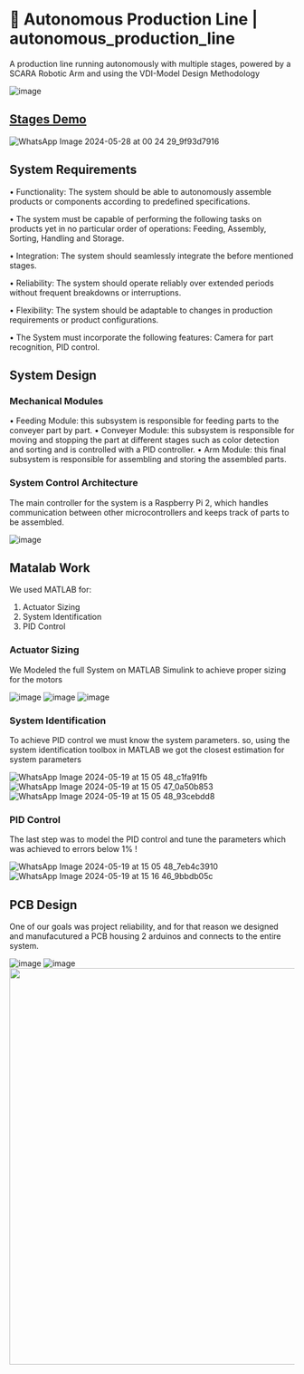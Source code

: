 # 🤖 Autonomous Production Line | autonomous_production_line
A production line running autonomously with multiple stages, powered by a SCARA Robotic Arm and using the VDI-Model Design Methodology

![image](https://github.com/iitz3bsmd/autonomous_production_line/assets/112030326/c6d7c2af-2c2c-4b9c-89a7-df40bdbd94b6)


## [Stages Demo](https://drive.google.com/file/d/1443hU0NkG-to6Uk8_kxw53MRVE9NHp7r/view?usp=sharing)

![WhatsApp Image 2024-05-28 at 00 24 29_9f93d7916](https://github.com/iitz3bsmd/autonomous_production_line/assets/112030326/101797b4-60e6-4377-ba44-289231853e26)


## System Requirements 
•	Functionality: The system should be able to autonomously assemble products or components according to predefined specifications.

•	The system must be capable of performing the following tasks on products yet in no particular order of operations: Feeding, Assembly, Sorting, Handling and Storage.

•	Integration: The system should seamlessly integrate the before mentioned stages.

•	Reliability: The system should operate reliably over extended periods without frequent breakdowns or interruptions.

•	Flexibility: The system should be adaptable to changes in production requirements or product configurations.

•	The System must incorporate the following features: Camera for part recognition, PID control.


## System Design
### Mechanical Modules
•	Feeding Module: this subsystem is responsible for feeding parts to the conveyer part by part.
•	Conveyer Module: this subsystem is responsible for moving and stopping the part at different stages such as color detection and sorting and is controlled with a PID controller.
•	Arm Module: this final subsystem is responsible for assembling and storing the assembled parts.
### System Control Architecture
The main controller for the system is a Raspberry Pi 2, which handles communication between other microcontrollers and keeps track of parts to be assembled.

![image](https://github.com/iitz3bsmd/autonomous_production_line/assets/112030326/6e304f1f-a3ee-43bd-a93c-b5c014211c16)


## Matalab Work
We used MATLAB for:
1. Actuator Sizing
2. System Identification 
3. PID Control

### Actuator Sizing
We Modeled the full System on MATLAB Simulink to achieve proper sizing for the motors

![image](https://github.com/iitz3bsmd/autonomous_production_line/assets/112030326/c5f14da9-2522-49b2-9e30-7e8594c5bb77)
![image](https://github.com/iitz3bsmd/autonomous_production_line/assets/112030326/fbb73a8b-d378-45e4-97b9-68f8e0a8e9a8)
![image](https://github.com/iitz3bsmd/autonomous_production_line/assets/112030326/a61c6916-c80e-4232-bae8-6b5ceb125d7d)


### System Identification
To achieve PID control we must know the system parameters. so, using the system identification toolbox in MATLAB we got the closest estimation for system parameters

![WhatsApp Image 2024-05-19 at 15 05 48_c1fa91fb](https://github.com/iitz3bsmd/autonomous_production_line/assets/112030326/a3b0ad27-0cf9-4f57-b298-2ba320d5be88)
![WhatsApp Image 2024-05-19 at 15 05 47_0a50b853](https://github.com/iitz3bsmd/autonomous_production_line/assets/112030326/59d12c13-ef0f-4c9e-9951-0d556f74eea9)
![WhatsApp Image 2024-05-19 at 15 05 48_93cebdd8](https://github.com/iitz3bsmd/autonomous_production_line/assets/112030326/b1e552a4-004f-4067-a533-ac63e38adf4a)


### PID Control
The last step was to model the PID control and tune the parameters which was achieved to errors below 1% !

![WhatsApp Image 2024-05-19 at 15 05 48_7eb4c3910](https://github.com/iitz3bsmd/autonomous_production_line/assets/112030326/c7909cef-31a0-4163-95b5-a10b8fa5ceda)
![WhatsApp Image 2024-05-19 at 15 16 46_9bbdb05c](https://github.com/iitz3bsmd/autonomous_production_line/assets/112030326/414a1f56-df4f-4b84-aab7-9a8e51a4a099)


## PCB Design
One of our goals was project reliability, and for that reason we designed and manufacutured a PCB housing 2 arduinos and connects to the entire system.

![image](https://github.com/iitz3bsmd/autonomous_production_line/assets/112030326/e0c93e10-152a-4fea-b518-86f2a65c9483)
![image](https://github.com/iitz3bsmd/autonomous_production_line/assets/112030326/78ce6c2d-4d70-4660-a49b-7f38ac758491)
<img src="https://github.com/iitz3bsmd/autonomous_production_line/assets/112030326/381c20bd-786a-48bd-931c-9bf723da73f1" width="700" >








